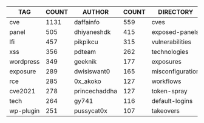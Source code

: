 |    TAG    | COUNT |    AUTHOR     | COUNT |    DIRECTORY     | COUNT | SEVERITY | COUNT |  TYPE   | COUNT |
|-----------|-------|---------------|-------|------------------|-------|----------|-------|---------|-------|
| cve       |  1131 | daffainfo     |   559 | cves             |  1135 | info     |  1165 | http    |  3129 |
| panel     |   505 | dhiyaneshdk   |   415 | exposed-panels   |   511 | high     |   861 | file    |    60 |
| lfi       |   457 | pikpikcu      |   315 | vulnerabilities  |   444 | medium   |   649 | network |    49 |
| xss       |   356 | pdteam        |   262 | technologies     |   250 | critical |   405 | dns     |    17 |
| wordpress |   349 | geeknik       |   177 | exposures        |   202 | low      |   178 |         |       |
| exposure  |   289 | dwisiswant0   |   165 | misconfiguration |   194 | unknown  |     6 |         |       |
| rce       |   285 | 0x_akoko      |   127 | workflows        |   186 |          |       |         |       |
| cve2021   |   278 | princechaddha |   127 | token-spray      |   153 |          |       |         |       |
| tech      |   264 | gy741         |   116 | default-logins   |    93 |          |       |         |       |
| wp-plugin |   251 | pussycat0x    |   107 | takeovers        |    67 |          |       |         |       |
